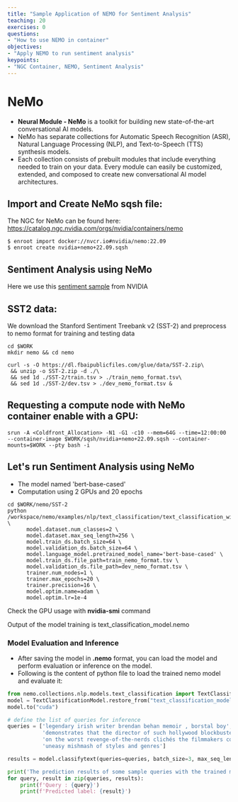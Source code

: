 ```yaml
---
title: "Sample Application of NEMO for Sentiment Analysis"
teaching: 20
exercises: 0
questions:
- "How to use NEMO in container"
objectives:
- "Apply NEMO to run sentiment analysis"
keypoints:
- "NGC Container, NEMO, Sentiment Analysis"
---
```


# NeMo

- **Neural Module - NeMo**  is a toolkit for building new state-of-the-art conversational AI models.
- NeMo has separate collections for Automatic Speech Recognition (ASR), Natural Language Processing (NLP), and Text-to-Speech (TTS) synthesis models.
- Each collection consists of prebuilt modules that include everything needed to train on your data. Every module can easily be customized, extended, and composed to create new conversational AI model architectures.

## Import and Create NeMo sqsh file:

The NGC for NeMo can be found here: https://catalog.ngc.nvidia.com/orgs/nvidia/containers/nemo

```
$ enroot import docker://nvcr.io#nvidia/nemo:22.09
$ enroot create nvidia+nemo+22.09.sqsh
```

## Sentiment Analysis using NeMo

Here we use this [sentiment sample](https://docs.nvidia.com/deeplearning/nemo/user-guide/docs/en/stable/nlp/text_classification.html) from NVIDIA

## SST2 data:

We download the Stanford Sentiment Treebank v2 (SST-2) and preprocess to nemo format for training and testing data

```
cd $WORK
mkdir nemo && cd nemo

curl -s -O https://dl.fbaipublicfiles.com/glue/data/SST-2.zip\
 && unzip -o SST-2.zip -d ./\
 && sed 1d ./SST-2/train.tsv > ./train_nemo_format.tsv\
 && sed 1d ./SST-2/dev.tsv > ./dev_nemo_format.tsv &
```

## Requesting a compute node with NeMo container enable with a GPU:

```
srun -A <Coldfront_Allocation> -N1 -G1 -c10 --mem=64G --time=12:00:00 --container-image $WORK/sqsh/nvidia+nemo+22.09.sqsh --container-mounts=$WORK --pty bash -i
```

## Let's run Sentiment Analysis using NeMo
- The model named 'bert-base-cased'
- Computation using 2 GPUs and 20 epochs

```
cd $WORK/nemo/SST-2
python /workspace/nemo/examples/nlp/text_classification/text_classification_with_bert.py \
      model.dataset.num_classes=2 \
      model.dataset.max_seq_length=256 \
      model.train_ds.batch_size=64 \
      model.validation_ds.batch_size=64 \
      model.language_model.pretrained_model_name='bert-base-cased' \
      model.train_ds.file_path=train_nemo_format.tsv \
      model.validation_ds.file_path=dev_nemo_format.tsv \
      trainer.num_nodes=1 \
      trainer.max_epochs=20 \
      trainer.precision=16 \
      model.optim.name=adam \
      model.optim.lr=1e-4
```       

Check the GPU usage with **nvidia-smi** command

Output of the model training is text_classification_model.nemo

### Model Evaluation and Inference
- After saving the model in **.nemo** format, you can load the model and perform evaluation or inference on the model.
- Following is the content of python file to load the trained nemo model and evaluate it:

```python
from nemo.collections.nlp.models.text_classification import TextClassificationModel
model = TextClassificationModel.restore_from("text_classification_model.nemo")
model.to("cuda")

# define the list of queries for inference
queries = ['legendary irish writer brendan behan memoir , borstal boy',
           'demonstrates that the director of such hollywood blockbusters as patriot games can still turn out a small , personal film with an emotional wallop ', 
           'on the worst revenge-of-the-nerds clichés the filmmakers could dredge up', 
           'uneasy mishmash of styles and genres']

results = model.classifytext(queries=queries, batch_size=3, max_seq_length=512)

print('The prediction results of some sample queries with the trained model:')
for query, result in zip(queries, results):
    print(f'Query : {query}')
    print(f'Predicted label: {result}')
```

